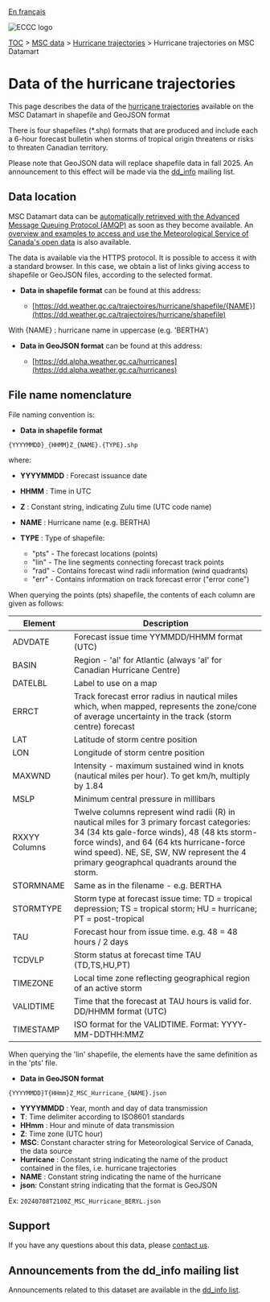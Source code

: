 [En français](readme_hurricanes-datamart_fr.md)

![ECCC logo](../../img_eccc-logo.png)

[TOC](../../readme_en.md) > [MSC data](../readme_en.md) > [Hurricane trajectories](readme_hurricanes_en.md) > Hurricane trajectories on MSC Datamart

# Data of the hurricane trajectories

This page describes the data of the [hurricane trajectories](readme_hurricanes_en.md) available on the MSC Datamart in shapefile and GeoJSON format

There is four shapefiles (*.shp) formats that are produced and include each a 6-hour forecast bulletin when storms of tropical origin threatens or risks to threaten Canadian territory.

Please note that GeoJSON data will replace shapefile data in fall 2025. An announcement to this effect will be made via the [dd_info](https://comm.collab.science.gc.ca/mailman3/postorius/lists/dd_info/) mailing list.

## Data location

MSC Datamart data can be [automatically retrieved with the Advanced Message Queuing Protocol (AMQP)](../../msc-datamart/amqp_en.md) as soon as they become available. An [overview and examples to access and use the Meteorological Service of Canada's open data](../../usage/readme_en.md) is also available.

The data is available via the HTTPS protocol. It is possible to access it with a standard browser. In this case, we obtain a list of links giving access to shapefile or GeoJSON files, according to the selected format.

* __Data in shapefile format__ can be found at this address:

    * [https://dd.weather.gc.ca/trajectoires/hurricane/shapefile/{NAME}](https://dd.weather.gc.ca/trajectoires/hurricane/shapefile)

With {NAME} : hurricane name in uppercase (e.g. 'BERTHA')

* __Data in GeoJSON format__ can be found at this address:

    * [https://dd.alpha.weather.gc.ca/hurricanes](https://dd.alpha.weather.gc.ca/hurricanes)

## File name nomenclature

File naming convention is:

* __Data in shapefile format__

`{YYYYMMDD}_{HHMM}Z_{NAME}.{TYPE}.shp`

where:

* __YYYYMMDD__ : Forecast issuance date
* __HHMM__ : Time in UTC 
* __Z__ : Constant string, indicating Zulu time (UTC code name)
* __NAME__ : Hurricane name (e.g. BERTHA)
* __TYPE__ : Type of shapefile:

    * "pts" - The forecast locations (points) 
    * "lin" - The line segments connecting forecast track points
    * "rad" - Contains forecast wind radii information (wind quadrants)
    * "err" - Contains information on track forecast error ("error cone")
	
When querying the points (pts) shapefile, the contents of each column are given as follows:

| Element   |   Description    |
|-----------|------------------|
|ADVDATE  |	Forecast issue time YYMMDD/HHMM format (UTC)|
|BASIN  |	Region - 'al' for Atlantic (always 'al' for Canadian Hurricane Centre)|
|DATELBL |	Label to use on a map|
|ERRCT |	Track forecast error radius in nautical miles which, when mapped, represents the zone/cone of average uncertainty in the track (storm centre) forecast  |
|LAT |	Latitude of storm centre position|
|LON |		Longitude of storm centre position|
|MAXWND |		Intensity - maximum sustained wind in knots (nautical miles per hour).  To get km/h, multiply by 1.84|
|MSLP  |	Minimum central pressure in millibars|
|RXXYY Columns |	Twelve columns represent wind radii (R) in nautical miles for 3 primary forcast categories: 34 (34 kts gale-force winds), 48 (48 kts storm-force winds), and 64 (64 kts hurricane-force wind speed). NE, SE, SW, NW represent the 4 primary geographcal quadrants around the storm.|
|STORMNAME |	Same as in the filename - e.g. BERTHA|
|STORMTYPE |	Storm type at forecast issue time: TD = tropical depression; TS = tropical storm; HU = hurricane; PT = post-tropical|
|TAU |		Forecast hour from issue time. e.g. 48 = 48 hours / 2 days|
|TCDVLP |		Storm status at forecast time TAU (TD,TS,HU,PT) |
|TIMEZONE |	Local time zone reflecting geographical region of an active storm|
|VALIDTIME |	Time that the forecast at TAU hours is valid for. DD/HHMM format (UTC) |
|TIMESTAMP |     ISO format for the VALIDTIME. Format:  YYYY-MM-DDTHH:MMZ |

When querying the 'lin' shapefile, the elements have the same definition as in the 'pts' file.

* __Data in GeoJSON format__

`{YYYYMMDD}T{HHmm}Z_MSC_Hurricane_{NAME}.json`

* __YYYYMMDD__ : Year, month and day of data transmission
* __T__: Time delimiter according to ISO8601 standards
* __HHmm__ : Hour and minute of data transmission
* __Z__: Time zone (UTC hour)
* __MSC__: Constant character string for Meteorological Service of Canada, the data source
* __Hurricane__ : Constant string indicating the name of the product contained in the files, i.e. hurricane trajectories
* __NAME__ : Constant string indicating the name of the hurricane
* __json__: Constant string indicating that the format is GeoJSON

Ex: `20240708T2100Z_MSC_Hurricane_BERYL.json`


## Support

If you have any questions about this data, please [contact us](https://weather.gc.ca/mainmenu/contact_us_e.html).

## Announcements from the dd_info mailing list 

Announcements related to this dataset are available in the [dd_info list](https://comm.collab.science.gc.ca/mailman3/postorius/lists/dd_info/).
